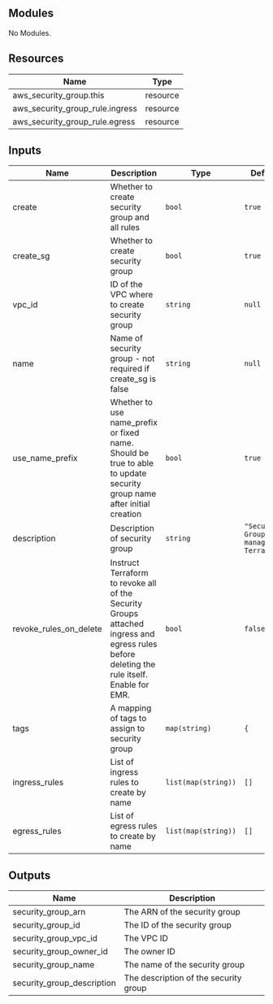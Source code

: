 ## Modules

No Modules.

## Resources

| Name | Type |
|------|------|
| aws_security_group.this | resource |
| aws_security_group_rule.ingress | resource |
| aws_security_group_rule.egress | resource |

## Inputs

| Name | Description | Type | Default | Required |
|------|-------------|------|---------|:--------:|
| create | Whether to create security group and all rules | `bool` | `true` | no |
| create_sg | Whether to create security group | `bool` | `true` | no |
| vpc_id | ID of the VPC where to create security group | `string` | `null` | no |
| name | Name of security group - not required if create_sg is false | `string` | `null` | no |
| use_name_prefix | Whether to use name_prefix or fixed name. Should be true to able to update security group name after initial creation | `bool` | `true` | no |
| description | Description of security group | `string` | `"Security Group managed by Terraform"` | no |
| revoke_rules_on_delete | Instruct Terraform to revoke all of the Security Groups attached ingress and egress rules before deleting the rule itself. Enable for EMR. | `bool` | `false` | no |
| tags | A mapping of tags to assign to security group | `map(string)` | `{` | no |
| ingress_rules | List of ingress rules to create by name | `list(map(string))` | `[]` | no |
| egress_rules | List of egress rules to create by name | `list(map(string))` | `[]` | no |

## Outputs

| Name | Description |
|------|-------------|
| security_group_arn | The ARN of the security group |
| security_group_id | The ID of the security group |
| security_group_vpc_id | The VPC ID |
| security_group_owner_id | The owner ID |
| security_group_name | The name of the security group |
| security_group_description | The description of the security group |